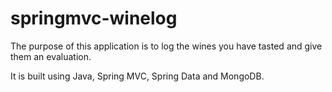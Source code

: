# springmvc-winelog

The purpose of this application is to log the wines you have tasted and give them an evaluation. 

It is built using Java, Spring MVC, Spring Data and MongoDB.
